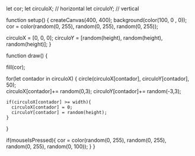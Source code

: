 









<!DOCTYPE html>
<html lang="en">
  <head>
    <script src="https://cdnjs.cloudflare.com/ajax/libs/p5.js/1.9.3/p5.js"></script>
    <script src="https://cdnjs.cloudflare.com/ajax/libs/p5.js/1.9.3/addons/p5.sound.min.js"></script>
    <link rel="stylesheet" type="text/css" href="style.css">
    <meta charset="utf-8" />

  </head>
  <body>
    <main>
    </main>
    <script src="sketch.js"></script>
  </body>
</html>






























let cor;
let circuloX; // horizontal
let circuloY; // vertical

function setup() {
  createCanvas(400, 400);
  background(color(100, 0 , 0));
  cor = color(random(0, 255), random(0, 255), random(0, 255));
  
  circuloX = [0, 0, 0];
  circuloY = [random(height), random(height), random(height)];
}

function draw() {
  
  fill(cor);
  
  for(let contador in circuloX) {
    circle(circuloX[contador], circuloY[contador], 50);    
    circuloX[contador]+= random(0,3);
    circuloY[contador]+= random(-3,3); 
    
    if(circuloX[contador] >= width){
      circuloX[contador] = 0;
      circuloY[contador] = random(height);
    }
  }
  
  if(mouseIsPressed){
    cor = color(random(0, 255), random(0, 255), random(0, 255), random(0, 100));
  }
}
